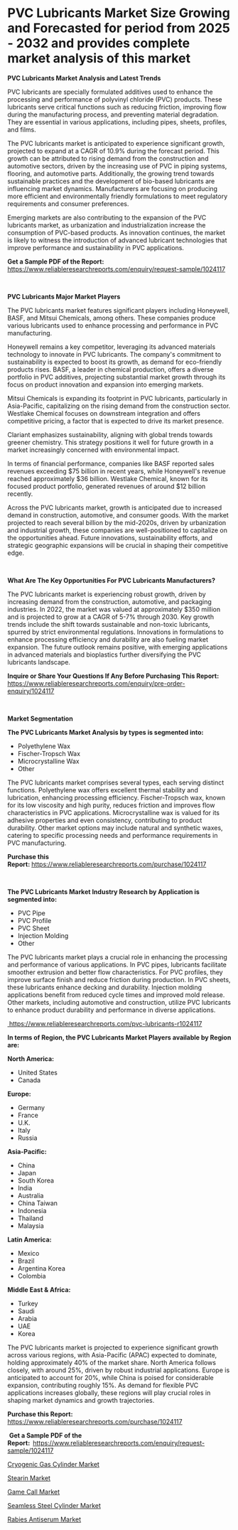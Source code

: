 <p><h1>PVC Lubricants Market Size Growing and Forecasted for period from 2025 - 2032 and provides complete market analysis of this market</h1></p><p><strong>PVC Lubricants Market Analysis and Latest Trends</strong></p>
<p><p>PVC lubricants are specially formulated additives used to enhance the processing and performance of polyvinyl chloride (PVC) products. These lubricants serve critical functions such as reducing friction, improving flow during the manufacturing process, and preventing material degradation. They are essential in various applications, including pipes, sheets, profiles, and films.</p><p>The PVC lubricants market is anticipated to experience significant growth, projected to expand at a CAGR of 10.9% during the forecast period. This growth can be attributed to rising demand from the construction and automotive sectors, driven by the increasing use of PVC in piping systems, flooring, and automotive parts. Additionally, the growing trend towards sustainable practices and the development of bio-based lubricants are influencing market dynamics. Manufacturers are focusing on producing more efficient and environmentally friendly formulations to meet regulatory requirements and consumer preferences.</p><p>Emerging markets are also contributing to the expansion of the PVC lubricants market, as urbanization and industrialization increase the consumption of PVC-based products. As innovation continues, the market is likely to witness the introduction of advanced lubricant technologies that improve performance and sustainability in PVC applications.</p></p>
<p><strong>Get a Sample PDF of the Report:&nbsp;</strong> <a href="https://www.reliableresearchreports.com/enquiry/request-sample/1024117?utm_campaign=13&utm_medium=2&utm_source=Github&utm_content=ia&utm_term=06032025&utm_id=pvc-lubricants">https://www.reliableresearchreports.com/enquiry/request-sample/1024117</a></p>
<p>&nbsp;</p>
<p><strong>PVC Lubricants Major Market Players</strong></p>
<p><p>The PVC lubricants market features significant players including Honeywell, BASF, and Mitsui Chemicals, among others. These companies produce various lubricants used to enhance processing and performance in PVC manufacturing.</p><p>Honeywell remains a key competitor, leveraging its advanced materials technology to innovate in PVC lubricants. The company's commitment to sustainability is expected to boost its growth, as demand for eco-friendly products rises. BASF, a leader in chemical production, offers a diverse portfolio in PVC additives, projecting substantial market growth through its focus on product innovation and expansion into emerging markets.</p><p>Mitsui Chemicals is expanding its footprint in PVC lubricants, particularly in Asia-Pacific, capitalizing on the rising demand from the construction sector. Westlake Chemical focuses on downstream integration and offers competitive pricing, a factor that is expected to drive its market presence.</p><p>Clariant emphasizes sustainability, aligning with global trends towards greener chemistry. This strategy positions it well for future growth in a market increasingly concerned with environmental impact.</p><p>In terms of financial performance, companies like BASF reported sales revenues exceeding $75 billion in recent years, while Honeywell's revenue reached approximately $36 billion. Westlake Chemical, known for its focused product portfolio, generated revenues of around $12 billion recently.</p><p>Across the PVC lubricants market, growth is anticipated due to increased demand in construction, automotive, and consumer goods. With the market projected to reach several billion by the mid-2020s, driven by urbanization and industrial growth, these companies are well-positioned to capitalize on the opportunities ahead. Future innovations, sustainability efforts, and strategic geographic expansions will be crucial in shaping their competitive edge.</p></p>
<p>&nbsp;</p>
<p><strong>What Are The Key Opportunities For PVC Lubricants Manufacturers?</strong></p>
<p><p>The PVC lubricants market is experiencing robust growth, driven by increasing demand from the construction, automotive, and packaging industries. In 2022, the market was valued at approximately $350 million and is projected to grow at a CAGR of 5-7% through 2030. Key growth trends include the shift towards sustainable and non-toxic lubricants, spurred by strict environmental regulations. Innovations in formulations to enhance processing efficiency and durability are also fueling market expansion. The future outlook remains positive, with emerging applications in advanced materials and bioplastics further diversifying the PVC lubricants landscape.</p></p>
<p><strong>Inquire or Share Your Questions If Any Before Purchasing This Report:</strong> <a href="https://www.reliableresearchreports.com/enquiry/pre-order-enquiry/1024117?utm_campaign=13&utm_medium=2&utm_source=Github&utm_content=ia&utm_term=06032025&utm_id=pvc-lubricants">https://www.reliableresearchreports.com/enquiry/pre-order-enquiry/1024117</a></p>
<p>&nbsp;</p>
<p><strong>Market Segmentation</strong></p>
<p><strong>The PVC Lubricants Market Analysis by types is segmented into:</strong></p>
<p><ul><li>Polyethylene Wax</li><li>Fischer-Tropsch Wax</li><li>Microcrystalline Wax</li><li>Other</li></ul></p>
<p><p>The PVC lubricants market comprises several types, each serving distinct functions. Polyethylene wax offers excellent thermal stability and lubrication, enhancing processing efficiency. Fischer-Tropsch wax, known for its low viscosity and high purity, reduces friction and improves flow characteristics in PVC applications. Microcrystalline wax is valued for its adhesive properties and even consistency, contributing to product durability. Other market options may include natural and synthetic waxes, catering to specific processing needs and performance requirements in PVC manufacturing.</p></p>
<p><strong>Purchase this Report:&nbsp;</strong><a href="https://www.reliableresearchreports.com/purchase/1024117?utm_campaign=13&utm_medium=2&utm_source=Github&utm_content=ia&utm_term=06032025&utm_id=pvc-lubricants">https://www.reliableresearchreports.com/purchase/1024117</a></p>
<p>&nbsp;</p>
<p><strong>The PVC Lubricants Market Industry Research by Application is segmented into:</strong></p>
<p><ul><li>PVC Pipe</li><li>PVC Profile</li><li>PVC Sheet</li><li>Injection Molding</li><li>Other</li></ul></p>
<p><p>The PVC lubricants market plays a crucial role in enhancing the processing and performance of various applications. In PVC pipes, lubricants facilitate smoother extrusion and better flow characteristics. For PVC profiles, they improve surface finish and reduce friction during production. In PVC sheets, these lubricants enhance decking and durability. Injection molding applications benefit from reduced cycle times and improved mold release. Other markets, including automotive and construction, utilize PVC lubricants to enhance product durability and performance in diverse applications.</p></p>
<p><a href="https://www.reliableresearchreports.com/pvc-lubricants-r1024117?utm_campaign=13&utm_medium=2&utm_source=Github&utm_content=ia&utm_term=06032025&utm_id=pvc-lubricants">&nbsp;https://www.reliableresearchreports.com/pvc-lubricants-r1024117</a></p>
<p><strong>In terms of Region, the PVC Lubricants Market Players available by Region are:</strong></p>
<p>
    <p> <strong> North America: </strong>
        <ul>
            <li>United States</li>
            <li>Canada</li>
        </ul>
        </p> 
    <p> <strong> Europe: </strong>
        <ul>
            <li>Germany</li>
            <li>France</li>
            <li>U.K.</li>
            <li>Italy</li>
            <li>Russia</li>
        </ul>
        </p> 
    <p> <strong> Asia-Pacific: </strong>
        <ul>
            <li>China</li>
            <li>Japan</li>
            <li>South Korea</li>
            <li>India</li>
            <li>Australia</li>
            <li>China Taiwan</li>
            <li>Indonesia</li>
            <li>Thailand</li>
            <li>Malaysia</li>
        </ul>
        </p> 
    <p> <strong> Latin America: </strong>
        <ul>
            <li>Mexico</li>
            <li>Brazil</li>
            <li>Argentina Korea</li>
            <li>Colombia</li>
        </ul>
        </p> 
    <p> <strong> Middle East & Africa: </strong>
        <ul>
            <li>Turkey</li>
            <li>Saudi</li>
            <li>Arabia</li>
            <li>UAE</li>
            <li>Korea</li>
        </ul>
    </p>
    </p>
<p><p>The PVC lubricants market is projected to experience significant growth across various regions, with Asia-Pacific (APAC) expected to dominate, holding approximately 40% of the market share. North America follows closely, with around 25%, driven by robust industrial applications. Europe is anticipated to account for 20%, while China is poised for considerable expansion, contributing roughly 15%. As demand for flexible PVC applications increases globally, these regions will play crucial roles in shaping market dynamics and growth trajectories.</p></p>
<p><strong>Purchase this Report: </strong><a href="https://www.reliableresearchreports.com/purchase/1024117?utm_campaign=13&utm_medium=2&utm_source=Github&utm_content=ia&utm_term=06032025&utm_id=pvc-lubricants">https://www.reliableresearchreports.com/purchase/1024117</a></p>
<p>&nbsp;<strong>Get a Sample PDF of the Report:&nbsp;&nbsp;</strong><a href="https://www.reliableresearchreports.com/enquiry/request-sample/1024117?utm_campaign=13&utm_medium=2&utm_source=Github&utm_content=ia&utm_term=06032025&utm_id=pvc-lubricants">https://www.reliableresearchreports.com/enquiry/request-sample/1024117</a></p>
<p><strong></strong></p>
<p><p><a href="https://github.com/felishtimoti/Market-Research-Report-List-1/blob/main/cryogenic-gas-cylinder-market.md?utm_campaign=13&utm_medium=2&utm_source=Github&utm_content=ia&utm_term=06032025&utm_id=pvc-lubricants">Cryogenic Gas Cylinder Market</a></p><p><a href="https://github.com/peggiputra7o/Market-Research-Report-List-1/blob/main/stearin-market.md?utm_campaign=13&utm_medium=2&utm_source=Github&utm_content=ia&utm_term=06032025&utm_id=pvc-lubricants">Stearin Market</a></p><p><a href="https://github.com/tafuaraasswn/Market-Research-Report-List-1/blob/main/game-call-market.md?utm_campaign=13&utm_medium=2&utm_source=Github&utm_content=ia&utm_term=06032025&utm_id=pvc-lubricants">Game Call Market</a></p><p><a href="https://github.com/lestymbango/Market-Research-Report-List-1/blob/main/seamless-steel-cylinder-market.md?utm_campaign=13&utm_medium=2&utm_source=Github&utm_content=ia&utm_term=06032025&utm_id=pvc-lubricants">Seamless Steel Cylinder Market</a></p><p><a href="https://github.com/muhjanaidu/Market-Research-Report-List-1/blob/main/rabies-antiserum-market.md?utm_campaign=13&utm_medium=2&utm_source=Github&utm_content=ia&utm_term=06032025&utm_id=pvc-lubricants">Rabies Antiserum Market</a></p></p>